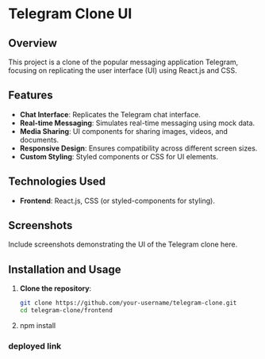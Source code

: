 # Telegram Clone UI

## Overview

This project is a clone of the popular messaging application Telegram, focusing on replicating the user interface (UI) using React.js and CSS.

## Features

- **Chat Interface**: Replicates the Telegram chat interface.
- **Real-time Messaging**: Simulates real-time messaging using mock data.
- **Media Sharing**: UI components for sharing images, videos, and documents.
- **Responsive Design**: Ensures compatibility across different screen sizes.
- **Custom Styling**: Styled components or CSS for UI elements.

## Technologies Used

- **Frontend**: React.js, CSS (or styled-components for styling).

## Screenshots

Include screenshots demonstrating the UI of the Telegram clone here.

## Installation and Usage

1. **Clone the repository**:
   ```bash
   git clone https://github.com/your-username/telegram-clone.git
   cd telegram-clone/frontend

2. npm install

### deployed link
